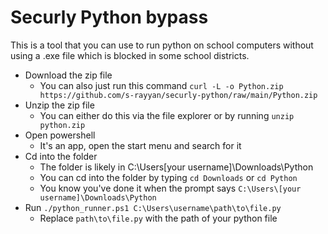 # Securly Python bypass
This is a tool that you can use to run python on school computers without using a .exe file which is blocked in some school districts.
- Download the zip file
  - You can also just run this command `curl -L -o Python.zip https://github.com/s-rayyan/securly-python/raw/main/Python.zip`
- Unzip the zip file
  - You can either do this via the file explorer or by running `unzip python.zip`  
- Open powershell
  - It's an app, open the start menu and search for it 
- Cd into the folder
  - The folder is likely in C:\Users\[your username]\Downloads\Python
  - You can cd into the folder by typing `cd Downloads` or `cd Python`
  - You know you've done it when the prompt says `C:\Users\[your username]\Downloads\Python`
- Run `./python_runner.ps1 C:\Users\username\path\to\file.py`
  - Replace `path\to\file.py` with the path of your python file


